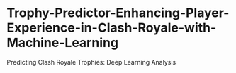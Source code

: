 # Trophy-Predictor-Enhancing-Player-Experience-in-Clash-Royale-with-Machine-Learning
Predicting Clash Royale Trophies: Deep Learning Analysis
